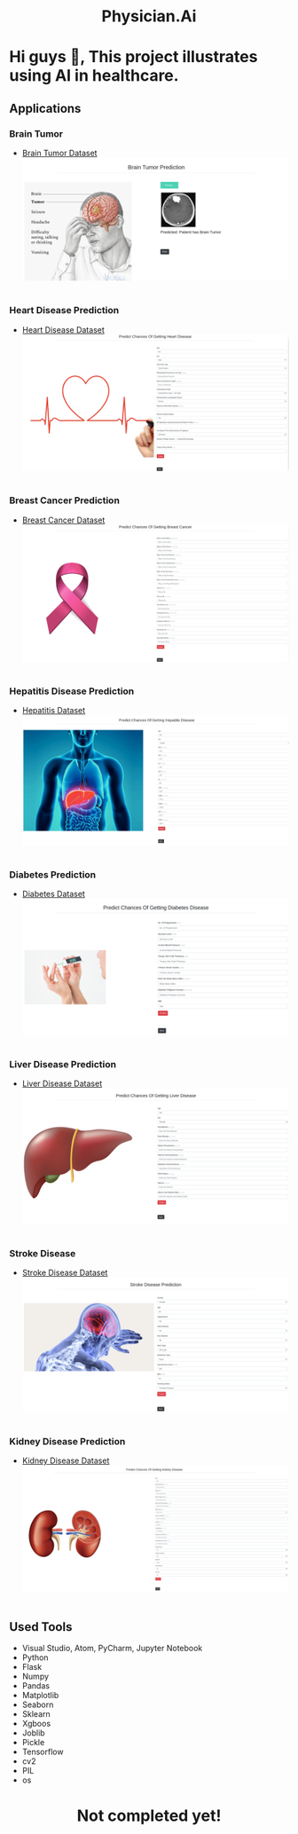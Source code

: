 <h1 align='center'>Physician.Ai</h1>

# Hi guys 👋, This project illustrates using AI in healthcare.

## **Applications**

### Brain Tumor

- [Brain Tumor Dataset](https://www.kaggle.com/datasets/navoneel/brain-mri-images-for-brain-tumor-detection)
  ![Images](images/screenshots/predicted.png)
  <br /><br />

### Heart Disease Prediction

- [Heart Disease Dataset](https://www.kaggle.com/datasets/johnsmith88/heart-disease-dataset)
  ![Images](images/screenshots/heart.png)
  <br /><br />

### Breast Cancer Prediction

- [Breast Cancer Dataset](https://www.kaggle.com/datasets/uciml/breast-cancer-wisconsin-data)
  ![Images](images/screenshots/b-cancer.png)
  <br /><br />

### Hepatitis Disease Prediction

- [Hepatitis Dataset](https://www.kaggle.com/datasets/fedesoriano/hepatitis-c-dataset)
  ![Images](images/screenshots/hepatitis.jpeg)
  <br /><br />

### Diabetes Prediction

- [Diabetes Dataset](https://www.kaggle.com/datasets/mathchi/diabetes-data-set)
  ![Images](images/screenshots/diabetes.png)
  <br /><br />

### Liver Disease Prediction

- [Liver Disease Dataset](https://www.kaggle.com/datasets/uciml/indian-liver-patient-records)
  ![Images](images/screenshots/liver.png)
  <br /><br />

### Stroke Disease

- [Stroke Disease Dataset](https://www.kaggle.com/datasets/fedesoriano/stroke-prediction-dataset)
  ![Images](images/screenshots/stroke.png)
  <br /><br />

### Kidney Disease Prediction

- [Kidney Disease Dataset](https://www.kaggle.com/datasets/mansoordaku/ckdisease)
  ![Images](images/screenshots/kidney.png)
  <br /><br />

## Used Tools

- Visual Studio, Atom, PyCharm, Jupyter Notebook
- Python
- Flask
- Numpy
- Pandas
- Matplotlib
- Seaborn
- Sklearn
- Xgboos
- Joblib
- Pickle
- Tensorflow
- cv2
- PIL
- os

<h1 align='center'>Not completed yet!</h1>
